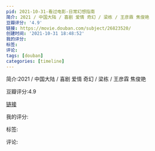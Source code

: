 ```yaml
---
pid: 2021-10-31-看过电影-日常幻想指南
简介: 2021 / 中国大陆 / 喜剧 爱情 奇幻 / 梁栋 / 王彦霖 焦俊艳
豆瓣评分: '4.9'
链接: https://movie.douban.com/subject/26823520/
创建时间: '2021-10-31 18:48:52'
我的评分:
标签:
评论:
tags: [douban]
categories: [timeline]
---
```

简介:2021 / 中国大陆 / 喜剧 爱情 奇幻 / 梁栋 / 王彦霖 焦俊艳

豆瓣评分:4.9

[链接](https://movie.douban.com/subject/26823520/)

我的评分:

标签:

评论:

